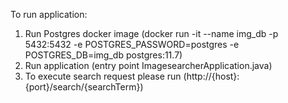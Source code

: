 To run application:
1. Run Postgres docker image (docker run -it --name img_db -p 5432:5432 -e POSTGRES_PASSWORD=postgres -e POSTGRES_DB=img_db postgres:11.7)
2. Run application (entry point ImagesearcherApplication.java)
3. To execute search request please run (http://{host}:{port}/search/{searchTerm})